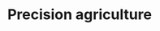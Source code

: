 ---
title: "Precision agriculture"
description: "Smart Monitoring & Management"
main:
  id: 6
  content: |
    Introducing Precision Agriculture – the ultimate solution for efficient and sustainable farming. This modern approach utilizes technology to optimize crop yields and reduce waste. By employing drones, satellite imagery, and IoT sensors, farmers can monitor tree health, map soil moisture, and apply inputs with remarkable accuracy, ensuring resources are used precisely where needed.
  imgCard: "@/images/precision.png"
  imgMain: "@/images/precision.png"
  imgAlt: "A drone flying over an orchard, demonstrating precision agriculture"
tabs:
  - id: "tabs-with-card-item-1"
    dataTab: "#tabs-with-card-1"
    title: "Description"
  - id: "tabs-with-card-item-2"
    dataTab: "#tabs-with-card-2"
    title: "Technologies"
longDescription:
  title: "Data-Driven Agricultural Management"
  subTitle: |
    Precision agriculture leverages data-driven techniques to transform farming practices. By collecting and analyzing data from sources like soil sensors, drones, and satellites, farmers can make informed decisions to enhance productivity and sustainability. This allows for a targeted approach to applying water, fertilizers, and pesticides, leading to significant reductions in waste and environmental impact.
  btnTitle: "Contact sales to learn more"
  btnURL: "#"
descriptionList:
  - title: "Targeted Input Application"
    subTitle: "Variable Rate Technology (VRT) allows for the precise application of water, fertilizers, and pesticides based on the specific needs of different areas within a field."
  - title: "Improved Crop Health"
    subTitle: "Early detection of issues like pest infestations, nutrient deficiencies, and water stress through remote sensing enables timely interventions, improving overall crop quality and yield."
  - title: "Enhanced Efficiency"
    subTitle: "By optimizing the use of resources and automating tasks, precision agriculture leads to increased productivity and profitability for farmers."
specificationsLeft:
  - title: "Data Sources"
    subTitle: "Utilizes a combination of satellite imagery, high-resolution drone photography, and a network of in-field IoT sensors."
  - title: "Key Technologies"
    subTitle: "Core technologies include GPS, Geographic Information Systems (GIS), remote sensing, and Variable Rate Technology (VRT)."
  - title: "Primary Focus"
    subTitle: "Aims to manage spatial and temporal variability within fields to maximize profitability and sustainability."
  - title: "Sustainability"
    subTitle: "Promotes environmentally friendly farming by reducing the overuse of water, fertilizers, and pesticides, thus minimizing the ecological footprint."
tableData:
  - feature: ["Technology", "Application"]
    description:
      - ["Drones (UAVs)", "High-resolution crop scouting, pest detection, and targeted spraying."]
      - ["Satellite Imagery", "Large-scale field monitoring, assessing crop health and soil conditions."]
      - ["IoT Sensors", "Real-time data on soil moisture, temperature, and nutrient levels."]
      - ["GPS & GIS", "Precise field mapping, navigation for machinery, and data layering."]
      - ["Variable Rate Technology", "Automated application of inputs at varying rates across the field."]
---